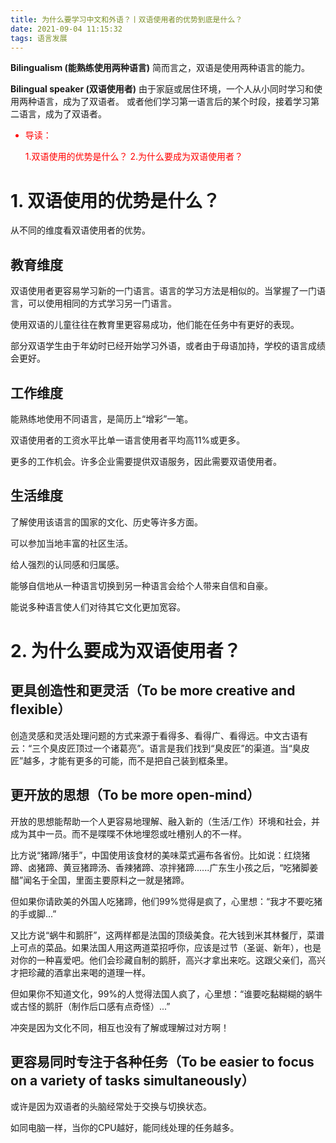 ```yaml
---
title: 为什么要学习中文和外语？丨双语使用者的优势到底是什么？
date: 2021-09-04 11:15:32
tags: 语言发展
---
```

**Bilingualism (能熟练使用两种语言)**
简而言之，双语是使用两种语言的能力。

**Bilingual speaker (双语使用者)**
由于家庭或居住环境，一个人从小同时学习和使用两种语言，成为了双语者。
或者他们学习第一语言后的某个时段，接着学习第二语言，成为了双语者。

<font color=red>
<ul>
 <li>导读：

1.双语使用的优势是什么？
2.为什么要成为双语使用者？</li>
</ul>
</font>

# 1. 双语使用的优势是什么？

从不同的维度看双语使用者的优势。

## 教育维度
双语使用者更容易学习新的一门语言。语言的学习方法是相似的。当掌握了一门语言，可以使用相同的方式学习另一门语言。

使用双语的儿童往往在教育里更容易成功，他们能在任务中有更好的表现。

部分双语学生由于年幼时已经开始学习外语，或者由于母语加持，学校的语言成绩会更好。

## 工作维度
能熟练地使用不同语言，是简历上“增彩”一笔。

双语使用者的工资水平比单一语言使用者平均高11%或更多。

更多的工作机会。许多企业需要提供双语服务，因此需要双语使用者。

## 生活维度
了解使用该语言的国家的文化、历史等许多方面。

可以参加当地丰富的社区生活。

给人强烈的认同感和归属感。

能够自信地从一种语言切换到另一种语言会给个人带来自信和自豪。

能说多种语言使人们对待其它文化更加宽容。

# 2. 为什么要成为双语使用者？

## 更具创造性和更灵活（To be more creative and flexible）
创造灵感和灵活处理问题的方式来源于看得多、看得广、看得远。中文古语有云：“三个臭皮匠顶过一个诸葛亮”。语言是我们找到“臭皮匠”的渠道。当“臭皮匠”越多，才能有更多的可能，而不是把自己装到框条里。

## 更开放的思想（To be more open-mind）
开放的思想能帮助一个人更容易地理解、融入新的（生活/工作）环境和社会，并成为其中一员。而不是喋喋不休地埋怨或吐槽别人的不一样。

比方说“猪蹄/猪手”，中国使用该食材的美味菜式遍布各省份。比如说：红烧猪蹄、卤猪蹄、黄豆猪蹄汤、香辣猪蹄、凉拌猪蹄......广东生小孩之后，“吃猪脚姜醋”闻名于全国，里面主要原料之一就是猪蹄。

但如果你请欧美的外国人吃猪蹄，他们99%觉得是疯了，心里想：“我才不要吃猪的手或脚...”

又比方说“蜗牛和鹅肝”，这两样都是法国的顶级美食。花大钱到米其林餐厅，菜谱上可点的菜品。如果法国人用这两道菜招呼你，应该是过节（圣诞、新年），也是对你的一种喜爱吧。他们会珍藏自制的鹅肝，高兴才拿出来吃。这跟父亲们，高兴才把珍藏的酒拿出来喝的道理一样。

但如果你不知道文化，99%的人觉得法国人疯了，心里想：“谁要吃黏糊糊的蜗牛或古怪的鹅肝（制作后口感有点奇怪）...”

冲突是因为文化不同，相互也没有了解或理解过对方啊！

## 更容易同时专注于各种任务（To be easier to focus on a variety of tasks simultaneously）
或许是因为双语者的头脑经常处于交换与切换状态。

如同电脑一样，当你的CPU越好，能同线处理的任务越多。